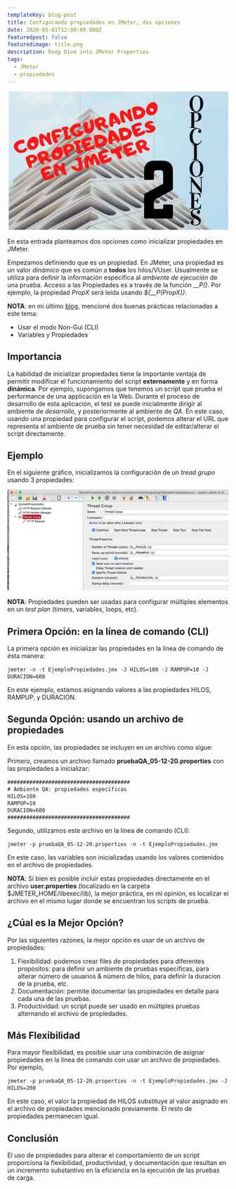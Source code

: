 ```yaml
---
templateKey: blog-post
title: Configurando propiedades en JMeter, dos opciones
date: 2020-05-01T12:00:00.000Z
featuredpost: false
featuredimage: title.png
description: Deep Dive into JMeter Properties
tags:
  - JMeter
  - propiedades
---
```

![image](title.png)

En esta entrada planteamos dos opciones como inicializar propiedades en JMeter.

Empezamos definiendo que es un propiedad. En JMeter, una propiedad es un valor *dinámico* que es común a **todos** los hilos/VUser.  Usualmente se utiliza para definir la información especifica al *ambiente de ejecución* de una prueba. Acceso a las Propiedades es a través de la función *__P()*. Por ejemplo, la propiedad *PropX* será leída usando *${__P(PropX)}*.

**NOTA**: en mi último [blog](https://jmeterenespanol.org/blog/2020-04-13-practicas-carlos/), mencioné dos buenas prácticas relacionadas a este tema:

* Usar el modo Non-Gui (CLI)
* Variables y Propiedades

## Importancia

La habilidad de inicializar propiedades tiene la importante ventaja de permitir modificar el funcionamiento del script **externamente** y en forma **dinámica**. Por ejemplo, supongamos que tenemos un script que prueba el performance de una applicación en la Web. Durante el proceso de desarrollo de esta aplicación, el test se puede inicialmente dirigir al ambiente de *desarrollo*, y posteriormente al ambiente de *QA*. En este caso, usando una propiedad para configurar el script, podemos alterar el URL que representa el ambiente de prueba sin tener necesidad de editar/alterar el script directamente.

## Ejemplo

En el siguiente gráfico, inicializamos la configuración de un *tread grupo* usando 3 propiedades:

![image](graph1.png)

**NOTA**: Propiedades pueden ser usadas para configurar múltiples elementos en un *test plan* (timers, variables, loops, etc).

## Primera Opción: en la línea de comando (CLI)

La primera opción es inicializar las propiedades en la línea de comando de ésta manera:

```
jmeter -n -t EjemploPropiedades.jmx -J HILOS=100 -J RAMPUP=10 -J DURACION=600
```

En este ejemplo, estamos asignando valores a las propiedades HILOS, RAMPUP, y DURACION.

## Segunda Opción: usando un archivo de propiedades

En esta opción, las propiedades se incluyen en un archivo como sigue:

Primero, creamos un archivo llamado **pruebaQA_05-12-20.properties** con las propiedades a inicializar:

```
#######################################
# Ambiente QA: propiedades específicas
HILOS=100
RAMPUP=10
DURACION=600
#######################################
```

Segundo, utilizamos este archivo en la línea de comando (CLI):

```
jmeter -p pruebaQA_05-12-20.properties -n -t EjemploPropiedades.jmx
```

En este caso, las variables son inicializadas usando los valores contenidos en el archivo de propiedades.

**NOTA**: Si bien es posible incluir estas propiedades directamente en el archivo **user.properties** (localizado en la carpeta $JMETER_HOME/libexec/lib), la mejor práctica, en mi opinión, es localizar el archivo en el mismo lugar donde se encuentran los scripts de prueba.

## ¿Cúal es la Mejor Opción?

Por las siguientes razones, la mejor opción es usar de un archivo de propiedades:

1. Flexibilidad: podemos crear files de propiedades para diferentes propósitos: para definir un ambiente de pruebas especificas, para alterar número de usuarios & número de hilos, para definir la duracion de la prueba, etc.
2. Documentación: permite documentar las propiedades en detalle para cada una de las pruebas.
3. Productividad: un script puede ser usado en múltiples pruebas alternando el archivo de propiedades.

## Más Flexibilidad

Para mayor flexibilidad, es posible usar una combinación de asignar propiedades en la línea de comando con usar un archivo de propiedades. Por ejemplo,

```
jmeter -p pruebaQA_05-12-20.properties -n -t EjemploPropiedades.jmx -J HILOS=200
```

En este caso, el valor la propiedad de HILOS substituye al valor asignado en el archivo de propiedades mencionado previamente. El resto de propiedades permanecen igual.

## Conclusión

El uso de propiedades para alterar el comportamiento de un script proporciona la flexibilidad, productividad, y documentación que resultan en un incremento substantivo en la eficiencia en la ejecución de las pruebas de carga.

